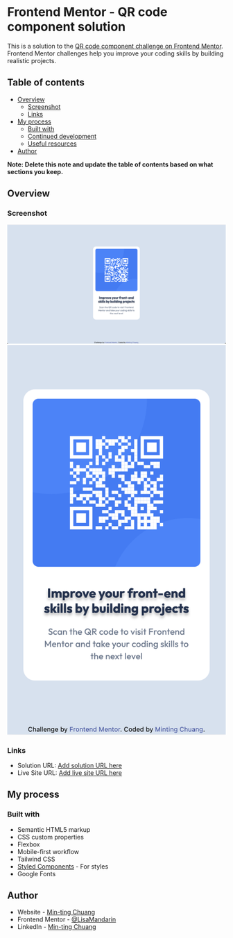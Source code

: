 # Frontend Mentor - QR code component solution

This is a solution to the [QR code component challenge on Frontend Mentor](https://www.frontendmentor.io/challenges/qr-code-component-iux_sIO_H). Frontend Mentor challenges help you improve your coding skills by building realistic projects. 

## Table of contents

- [Overview](#overview)
  - [Screenshot](#screenshot)
  - [Links](#links)
- [My process](#my-process)
  - [Built with](#built-with)
  - [Continued development](#continued-development)
  - [Useful resources](#useful-resources)
- [Author](#author)

**Note: Delete this note and update the table of contents based on what sections you keep.**

## Overview

### Screenshot

![](./images/desktop.png)
![](./images/mobile.png)

### Links

- Solution URL: [Add solution URL here](https://your-solution-url.com)
- Live Site URL: [Add live site URL here](https://your-live-site-url.com)

## My process

### Built with

- Semantic HTML5 markup
- CSS custom properties
- Flexbox
- Mobile-first workflow
- Tailwind CSS
- [Styled Components](https://styled-components.com/) - For styles
- Google Fonts

## Author

- Website - [Min-ting Chuang](https://mtchuang.netlify.app/)
- Frontend Mentor - [@LisaMandarin](https://www.frontendmentor.io/profile/LisaMandarin)
- LinkedIn - [Min-ting Chuang](https://www.linkedin.com/in/minting0608/)
